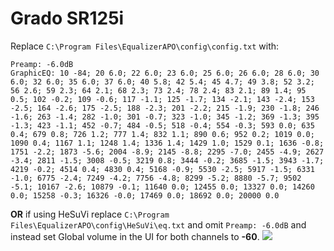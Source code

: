 # Grado SR125i
Replace `C:\Program Files\EqualizerAPO\config\config.txt` with:
```
Preamp: -6.0dB
GraphicEQ: 10 -84; 20 6.0; 22 6.0; 23 6.0; 25 6.0; 26 6.0; 28 6.0; 30 6.0; 32 6.0; 35 6.0; 37 6.0; 40 5.8; 42 5.4; 45 4.7; 49 3.8; 52 3.2; 56 2.6; 59 2.3; 64 2.1; 68 2.3; 73 2.4; 78 2.4; 83 2.1; 89 1.4; 95 0.5; 102 -0.2; 109 -0.6; 117 -1.1; 125 -1.7; 134 -2.1; 143 -2.4; 153 -2.5; 164 -2.6; 175 -2.5; 188 -2.3; 201 -2.2; 215 -1.9; 230 -1.8; 246 -1.6; 263 -1.4; 282 -1.0; 301 -0.7; 323 -1.0; 345 -1.2; 369 -1.3; 395 -1.3; 423 -1.1; 452 -0.7; 484 -0.5; 518 -0.4; 554 -0.3; 593 0.0; 635 0.4; 679 0.8; 726 1.2; 777 1.4; 832 1.1; 890 0.6; 952 0.2; 1019 0.0; 1090 0.4; 1167 1.1; 1248 1.4; 1336 1.4; 1429 1.0; 1529 0.1; 1636 -0.8; 1751 -2.2; 1873 -5.6; 2004 -8.9; 2145 -8.8; 2295 -7.0; 2455 -4.9; 2627 -3.4; 2811 -1.5; 3008 -0.5; 3219 0.8; 3444 -0.2; 3685 -1.5; 3943 -1.7; 4219 -0.2; 4514 0.4; 4830 0.4; 5168 -0.9; 5530 -2.5; 5917 -1.5; 6331 -1.0; 6775 -2.4; 7249 -4.2; 7756 -4.8; 8299 -5.2; 8880 -5.7; 9502 -5.1; 10167 -2.6; 10879 -0.1; 11640 0.0; 12455 0.0; 13327 0.0; 14260 0.0; 15258 -0.3; 16326 -0.0; 17469 0.0; 18692 0.0; 20000 0.0
```
**OR** if using HeSuVi replace `C:\Program Files\EqualizerAPO\config\HeSuVi\eq.txt` and omit `Preamp: -6.0dB` and instead set Global volume in the UI for both channels to **-60**.
![](https://raw.githubusercontent.com/jaakkopasanen/AutoEq/master/results/Sonoma%20Model%20One/innerfidelity/onear/Grado%20SR125i/Grado%20SR125i.png)